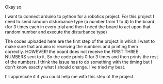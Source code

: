 Okay so

I want to connect arduino to python for a robotics project.
For this project I need to send random disturbance type (a number from 1 to 4) to the board (for 3 times each in every trial and then I need the board to act upon that random number 
and execute the disturbance type)

The codes uploaded here are the first step of the project in which I want to make sure that arduino is receiving the numbers and printing them correctly.
HOWEVER! the board does not receive the FIRST THREE NUMBERS sent to it.
So the code prints 0 for 3 times and then prints the rest of the numbers.
I think the issue has to do something with the timing but I don't know exactly what I should change. I've tried my best. 

I'll appreciate it if you could help me with this step of the project.
